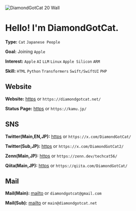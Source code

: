 ![DiamondGotCat 20 Wall](https://github.com/user-attachments/assets/aa3cc1a8-38ae-40dc-8d20-987739a0aefd)

# Hello! I'm DiamondGotCat.

**Type:** `Cat` `Japanese People`


**Goal:** Joining `Apple`

**Interest:** `Apple` `AI` `LLM` `Linux` `Apple Silicon` `ARM`

**Skill:** `HTML` `Python` `Transformers` `Swift/SwiftUI` `PHP`

## Website
**Website:** [https](https://diamondgotcat.net/) or `https://diamondgotcat.net/`

**Status Page:** [https](https://kamu.jp/) or `https://kamu.jp/`

## SNS
**Twitter(Main,EN,JP):** [https](https://x.com/DiamondGotCat/) or `https://x.com/DiamondGotCat/`

**Twitter(Sub,JP):** [https](https://x.com/DiamondGotCat2/) or `https://x.com/DiamondGotCat2/`

**Zenn(Main,JP):** [https](https://zenn.dev/techcat56/) or `https://zenn.dev/techcat56/`

**Qiita(Main,JP):** [https](https://qiita.com/DiamondGotCat/) or `https://qiita.com/DiamondGotCat/`

## Mail
**Mail(Main):** [mailto](mailto:diamondgotcat@gmail.com) or `diamondgotcat@gmail.com`

**Mail(Sub):** [mailto](mailto:main@diamondgotcat.net) or `main@diamondgotcat.net`
